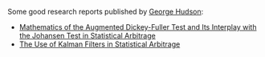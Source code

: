 Some good research reports published by [George Hudson](https://www.linkedin.com/in/gdhudson2002/):


- [Mathematics of the Augmented Dickey-Fuller Test and Its Interplay
with the Johansen Test in Statistical Arbitrage](https://media.licdn.com/dms/document/media/D4E1FAQHTOjrlDGahfw/feedshare-document-cloud-pdf-analyzed/0/1683802039343?e=1687996800&v=beta&t=FdC8h47yDhR-Zi1JCLfGiqoGlqEHP7xRe62g9tqQvjg)
- [The Use of Kalman Filters in Statistical
Arbitrage](https://media.licdn.com/dms/document/media/D4E1FAQF6HQB_illBlg/feedshare-document-cloud-pdf-analyzed/0/1686913493507?e=1687996800&v=beta&t=5O3A_JHuv3m51Z_GMgCx2oxa-d2flqjMSMw1YJUsxEw)
